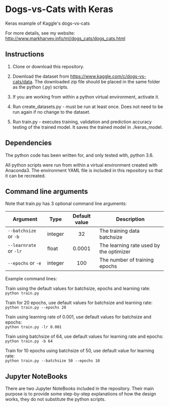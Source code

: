 # Dogs-vs-Cats with Keras
Keras example of Kaggle's dogs-vs-cats


For more details, see my website: http://www.markharvey.info/ml/dogs_cats/dogs_cats.html

## Instructions

1. Clone or download this repository.

2. Download the dataset from https://www.kaggle.com/c/dogs-vs-cats/data.  The downloaded zip file should be placed in the same folder as the python (.py) scripts.

3. If you are working from within a python virtual environment, activate it.

4. Run create_datasets.py - must be run at least once. Does not need to be run again if no change to the dataset.

5. Run train.py - executes training, validation and prediction accuracy testing of the trained model. It saves the trained model in ./keras_model.


## Dependencies

The python code has been written for, and only tested with, python 3.6.

All python scripts were run from within a virtual environment created with Anaconda3. The environment YAML file is included in this repository so that it can be recreated.



## Command line arguments

Note that train.py has 3 optional command line arguments:


| Argument               | Type     | Default value| Description                             |  
| ---------------------- | ---------|:------------:| ----------------------------------------|  
| `--batchsize` or `-b`  | integer  |   32         | The training data batchsize             |  
| `--learnrate` or `-lr` | float    |   0.0001     | The learning rate used by the optimizer |  
| `--epochs`    or `-e`  | integer  |   100        | The number of training epochs           |  


Example command lines:

Train using the default values for batchsize, epochs and learning rate:<br>
`python train.py`


Train for 20 epochs, use default values for batchsize and learning rate:<br>
`python train.py --epochs 20`


Train using learning rate of 0.001, use default values for batchsize and epochs:<br>
`python train.py -lr 0.001` 


Train using batchsize of 64, use default values for learning rate and epochs:<br>
`python train.py -b 64`


Train for 10 epochs using batchsize of 50, use default value for learning rate:<br>
`python train.py --batchsize 50 --epochs 10` 


## Jupyter NoteBooks

There are two Jupyter NoteBooks included in the repository. Their main purpose is to provide some step-by-step explanations of how the design works, they do not substitute the python scripts.



